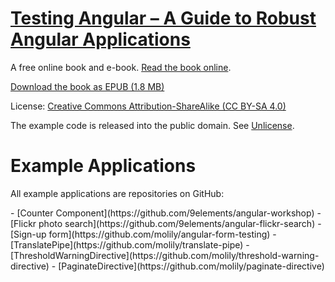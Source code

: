 # [Testing Angular – A Guide to Robust Angular Applications](https://testing-angular.com/)

A free online book and e-book. [Read the book online](https://testing-angular.com/).

[Download the book as EPUB (1.8 MB)](https://testing-angular.com/assets/testing-angular.epub)

License: [Creative Commons Attribution-ShareAlike (CC BY-SA 4.0)](https://creativecommons.org/licenses/by-sa/4.0/)

The example code is released into the public domain. See [Unlicense](https://unlicense.org/).

# Example Applications

All example applications are repositories on GitHub:

<div class="book-sources" markdown="1">
- [Counter Component](https://github.com/9elements/angular-workshop)
- [Flickr photo search](https://github.com/9elements/angular-flickr-search)
- [Sign-up form](https://github.com/molily/angular-form-testing)
- [TranslatePipe](https://github.com/molily/translate-pipe)
- [ThresholdWarningDirective](https://github.com/molily/threshold-warning-directive)
- [PaginateDirective](https://github.com/molily/paginate-directive)
